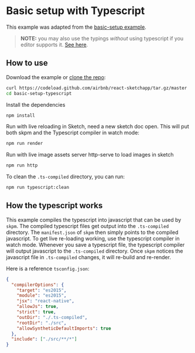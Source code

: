 # Basic setup with Typescript

This example was adapted from the [basic-setup example](../basic-setup).

> **NOTE:** you may also use the typings _without_ using typescript if you editor supports it. [See here](../../docs/guides/community-provided-tooling.md).

## How to use

Download the example or [clone the repo](http://github.com/airbnb/react-sketchapp):

```bash
curl https://codeload.github.com/airbnb/react-sketchapp/tar.gz/master | tar -xz --strip=2 react-sketchapp-master/examples/basic-setup-typescript
cd basic-setup-typescript
```

Install the dependencies

```bash
npm install
```

Run with live reloading in Sketch, need a new sketch doc open. This will put both skpm and the Typescript compiler in watch mode:

```bash
npm run render
```

Run with live image assets server http-serve to load images in sketch

```bash
npm run http
```

To clean the `.ts-compiled` directory, you can run:

```bash
npm run typescript:clean
```

## How the typescript works

This example compiles the typescript into javascript that can be used by `skpm`. The compiled typescript files get output into the `.ts-compiled` directory. The `manifest.json` of `skpm` then simply points to the compiled javascript. To get live re-loading working, use the typescript compiler in watch mode. Whenever you save a typescript file, the typescript compiler will output javascript to the `.ts-compiled` directory. Once `skpm` notices the javascript file in `.ts-compiled` changes, it will re-build and re-render.

Here is a reference `tsconfig.json`:

```json
{
  "compilerOptions": {
    "target": "es2015",
    "module": "es2015",
    "jsx": "react-native",
    "allowJs": true,
    "strict": true,
    "outDir": "./.ts-compiled",
    "rootDir": "./src",
    "allowSyntheticDefaultImports": true
  },
  "include": ["./src/**/*"]
}
```
